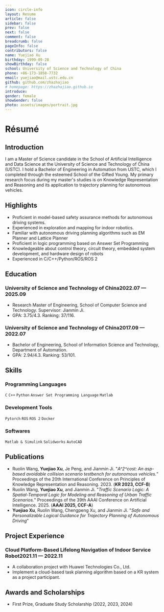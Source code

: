 ```yaml
---
icon: circle-info
layout: Resume
article: false
sidebar: false
prev: false
next: false
comment: false
breadcrumb: false
pageInfo: false
contributors: false
name: Yuejiao Xu
birthday: 1999-09-28
showBirthday: false
school: University of Science and Technology of China
phone: +86-173-1858-7732
email: yuejiao@mail.ustc.edu.cn
github: github.com/zhazhajiao
# homepage: https://zhazhajiao.github.io
introduce: 
gender: female
showGender: false
photo: assets/images/portrait.jpg
---
```


# Résumé

## Introduction

I am a Master of Science candidate in the School of Artificial Intelligence and Data Science at the University of Science and Technology of China (USTC).
I hold a Bachelor of Engineering in Automation from USTC, which I completed through the esteemed School of the Gifted Young.
My primary research focus during my master's studies is on Knowledge Representation and Reasoning and its application to trajectory planning for autonomous vehicles.

## Highlights
<!-- 
- Experienced in scenario-based autonomous driving safety assessment methods
- Familiar with autonomous driving planning algorithms such as EM Planner and Lattice Planner
- Acquainted with reinforcement learning algorithms like DQN and PPO
- Proficient in logic programming based on Answer Set Programming
- Knowledgeable about control theory, circuit theory, embedded system development, and hardware design of robots
- Experienced in C/C++/Python/ROS/ROS 2 -->

- Proficient in model-based safety assurance methods for autonomous driving systems.
- Experienced in exploration and mapping for indoor robotics.
- Familiar with autonomous driving planning algorithms such as EM Planner and Lattice Planner
- Proficient in logic programming based on Answer Set Programming
- Knowledgeable about control theory, circuit theory, embedded system development, and hardware design of robots
- Experienced in C/C++/Python/ROS/ROS 2

<!-- Knowledgeable about classic autonomous vehicle planning and control algorithms.
Familiar with reinforcement learning principles and common algorithms.
Skilled in building formal models using Answer Set Programming.
Well-versed in automatic control theory, with hands-on experience in robot sensing, drive circuit design, and embedded programming. Understanding of signal integrity (SI), power integrity (PI), and design for manufacturability (DFM) principles for PCBs, along with common robotic sensors.
Proficient in C/Python, with working knowledge of ROS/ROS2. -->

## Education

### <FlexSpan style="justify-content: space-between"><span>University of Science and Technology of China</span><span>2022.07 — 2025.09</span></FlexSpan>

- Research Master of Engineering, School of Computer Science and Technology. Supervisor: Jianmin Ji.
- GPA: 3.75/4.3. Ranking: 37/116.

### <FlexSpan style="justify-content: space-between"><span>University of Science and Technology of China</span><span>2017.09 — 2022.07</span></FlexSpan>

- Bachelor of Engineering, School of Information Science and Technology, Department of Automation.
- GPA: 2.94/4.3. Ranking: 53/101.

## Skills

### Programming Languages

`C` `C++` `Python` `Answer Set Programming Language` `Matlab` 

### Development Tools

`Pytorch` `ROS` `ROS 2` `Docker`

### Softwares

`Matlab & Simulink` `Solidworks` `AutoCAD`

### 

## Publications

- Ruolin Wang, **Yuejiao Xu**, Je Peng, and Jianmin Ji. "*A^2^cost: An asp-based avoidable collision scenario testbench for autonomous vehicles.*" Proceedings of the 20th International Conference on Principles of Knowledge Representation and Reasoning. 2023. (**KR 2023, CCF-B**)
- Ruolin Wang, **Yuejiao Xu**, and Jianmin Ji. "*Traffic Scenario Logic: A Spatial-Temporal Logic for Modeling and Reasoning of Urban Traffic Scenarios.*" Proceedings of the 39th AAAI Conference on Artificial Intelligence. 2025. (**AAAI 2025, CCF-A**)
- **Yuejiao Xu**, Ruolin Wang, Chengpeng Xu, and Jianmin Ji. "*Safe and Personalizable Logical Guidance for Trajectory Planning of Autonomous Driving*"

## Project Experience

### <FlexSpan style="justify-content: space-between"><span>Cloud Platform-Based Lifelong Navigation of Indoor Service Robot</span><span>2021.11 — 2022.11</span></FlexSpan>

- A collaboration project with Huawei Technologies Co., Ltd.
- Implement a cloud-based task planning algorithm based on a KR system as a project participant.

## Awards and Scholarships

<!-- - Champion Team, Robogame 2018 Championship of USTC
- Third Prize, 5th Information Security Competition of USTC (2018)
- Bronze Award, Excellent Student Scholarship of USTC (2017, 2018, 2019)
- Lanfeng Foundation Scholarship (2020) -->
- First Prize, Graduate Study Scholarship (2022, 2023, 2024)
<!-- 
## Teaching Assistant Experience

- Fall 2019: Computer Programming A
- Fall 2020: Actuator Technology
- Spring 2021: Principles of Computers and Embedded Systems
- Fall 2021: Computer Programming A
- Spring 2022: Principles of Computers and Embedded Systems
- Fall 2022: Computer Programming A
- Spring 2023: Principles of Computers and Embedded Systems
- Fall 2023: Computer Programming A, Reinforcement Learning
- Spring 2024: Fundamental of Artificial Intelligence -->

<!-- ## Fun Facts

- I am a beginner in RC model airplanes.
- I'm an amateur astronomer. I have a SkyWatcher 150/750 and a SkyRover 80ED APO telescope.
- I love music. I can play the piano, and I've taught myself to play the *Dizi* (笛子, a kind of Chinese flute) and *Xun* (埙, an ancient Chinese musical instrument). I can also play a little guitar. -->

